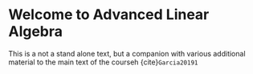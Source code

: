 # Welcome to Advanced Linear Algebra

This is a not a stand alone text, but a companion with various additional material to the main text of the courseh {cite}`Garcia20191`

```{tableofcontents}
```
